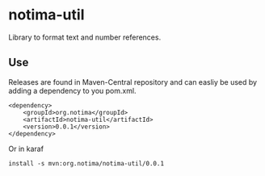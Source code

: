 # notima-util
Library to format text and number references.

## Use

Releases are found in Maven-Central repository and can easliy be used by adding a dependency to you pom.xml.

    <dependency>
        <groupId>org.notima</groupId>
        <artifactId>notima-util</artifactId>
        <version>0.0.1</version>
    </dependency>

    
Or in karaf

	install -s mvn:org.notima/notima-util/0.0.1
